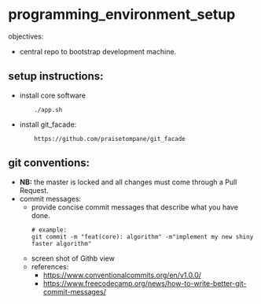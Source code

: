 # programming_environment_setup

objectives:

- central repo to bootstrap development machine.

## setup instructions:

- install core software
  ```shell
      ./app.sh
  ```
- install git_facade:
  ```shell
      https://github.com/praisetompane/git_facade
  ```

## git conventions:

- **NB:** the master is locked and all changes must come through a Pull Request.
- commit messages:
  - provide concise commit messages that describe what you have done.
    ```shell
    # example:
    git commit -m "feat(core): algorithm" -m"implement my new shiny faster algorithm"
    ```
  - screen shot of Githb view
  - references:
    - https://www.conventionalcommits.org/en/v1.0.0/
    - https://www.freecodecamp.org/news/how-to-write-better-git-commit-messages/
